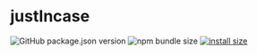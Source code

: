 # justIncase

![GitHub package.json version](https://img.shields.io/github/package-json/v/soggybag/justincase.svg)
![npm bundle size](https://img.shields.io/bundlephobia/min/@soggybag/justincase.svg)
[![install size](https://packagephobia.now.sh/badge?p=@soggybag/justincase)](https://packagephobia.now.sh/result?p=@soggybag/justincase)

